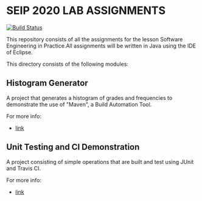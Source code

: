 # SEIP 2020 LAB ASSIGNMENTS
[![Build Status](https://travis-ci.com/pigirou/SEIP-assignments.svg?token=D4abBGiU23y1aU1FXZYy&branch=development)](https://travis-ci.com/pigirou/SEIP-assignments)

This repository consists of all the assignments for the lesson Software Engineering in Practice.All assignments will be written in Java using the IDE of Eclipse.

This directory consists of the following modules:

## Histogram Generator 

A project that generates a histogram of grades and frequencies to demonstrate the use of "Maven", a Build Automation Tool.

For more info:
- [link](gradeshistogram/README.md)

## Unit Testing and CI Demonstration

A project consisting of simple operations that are built and test using JUnit and Travis CI.

For more info:
- [link](unittesting/README.md)


 
 


